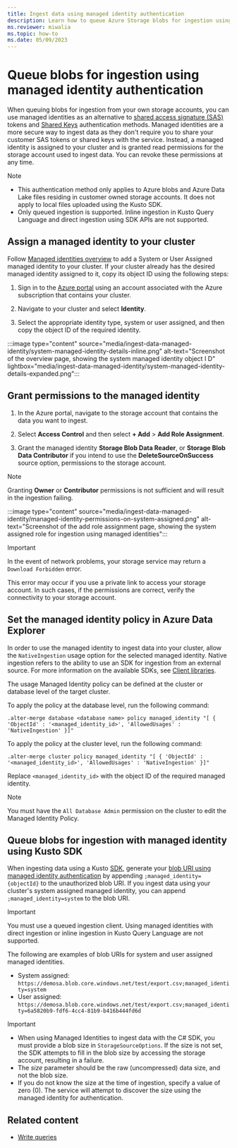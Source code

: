 ```yaml
---
title: Ingest data using managed identity authentication
description: Learn how to queue Azure Storage blobs for ingestion using managed identity authentication.
ms.reviewer: miwalia
ms.topic: how-to
ms.date: 05/09/2023
---
```


# Queue blobs for ingestion using managed identity authentication

When queuing blobs for ingestion from your own storage accounts, you can use managed identities as an alternative to [shared access signature (SAS)](/azure/storage/common/storage-sas-overview) tokens and [Shared Keys](/rest/api/storageservices/authorize-with-shared-key) authentication methods. Managed identities are a more secure way to ingest data as they don't require you to share your customer SAS tokens or shared keys with the service. Instead, a managed identity is assigned to your cluster and is granted read permissions for the storage account used to ingest data. You can revoke these permissions at any time.

> [!NOTE]
>
> * This authentication method only applies to Azure blobs and Azure Data Lake files residing in customer owned storage accounts. It does not apply to local files uploaded using the Kusto SDK.
> * Only queued ingestion is supported. Inline ingestion in Kusto Query Language and direct ingestion using SDK APIs are not supported. 


## Assign a managed identity to your cluster

Follow [Managed identities overview](managed-identities-overview.md) to add a System or User Assigned managed identity to your cluster.
If your cluster already has the desired managed identity assigned to it, copy its object ID using the following steps:

1. Sign in to the [Azure portal](https://portal.azure.com/) using an account associated with the Azure subscription that contains your cluster.

1. Navigate to your cluster and select **Identity**.
1. Select the appropriate identity type, system or user assigned, and then copy the object ID of the required identity.

:::image type="content" source="media/ingest-data-managed-identity/system-managed-identity-details-inline.png" alt-text="Screenshot of the overview page, showing the system managed identity object I D" lightbox="media/ingest-data-managed-identity/system-managed-identity-details-expanded.png":::

## Grant permissions to the managed identity

1. In the Azure portal, navigate to the storage account that contains the data you want to ingest.

1. Select **Access Control** and then select **+ Add** > **Add Role Assignment**.
1. Grant the managed identity **Storage Blob Data Reader**, or **Storage Blob Data Contributor** if you intend to use the **DeleteSourceOnSuccess** source option, permissions to the storage account.

> [!NOTE]
>
> Granting **Owner** or **Contributor** permissions is not sufficient and will result in the ingestion failing.

:::image type="content" source="media/ingest-data-managed-identity/managed-identity-permissions-on-system-assigned.png" alt-text="Screenshot of the add role assignment page, showing the system assigned role for ingestion using managed identities":::

> [!IMPORTANT]
>
> In the event of network problems, your storage service may return a `Download Forbidden` error.
> 
> This error may occur if you use a private link to access your storage account.
> In such cases, if the permissions are correct, verify the connectivity to your storage account.

## Set the managed identity policy in Azure Data Explorer

In order to use the managed identity to ingest data into your cluster, allow the `NativeIngestion` usage option for the selected managed identity. Native ingestion refers to the ability to use an SDK for ingestion from an external source. For more information on the available SDKs, see [Client libraries](kusto/api/client-libraries.md).

The usage Managed Identity policy can be defined at the cluster or database level of the target cluster.

To apply the policy at the database level, run the following command:

```kusto
.alter-merge database <database name> policy managed_identity "[ { 'ObjectId' : '<managed_identity_id>', 'AllowedUsages' : 'NativeIngestion' }]"
```

To apply the policy at the cluster level, run the following command:

```kusto
.alter-merge cluster policy managed_identity "[ { 'ObjectId' : '<managed_identity_id>', 'AllowedUsages' : 'NativeIngestion' }]"
```

Replace `<managed_identity_id>` with the object ID of the required managed identity.

> [!NOTE]
> You must have the `All Database Admin` permission on the cluster to edit the Managed Identity Policy.

## Queue blobs for ingestion with managed identity using Kusto SDK

When ingesting data using a Kusto [SDK](net-sdk-ingest-data.md), generate your [blob URI using managed identity authentication](kusto/api/connection-strings/storage-authentication-methods.md#managed-identity) by appending `;managed_identity={objectId}` to the unauthorized blob URI. If you ingest data using your cluster's system assigned managed identity, you can append `;managed_identity=system` to the blob URI.

> [!IMPORTANT]
> 
> You must use a queued ingestion client. 
> Using managed identities with direct ingestion or inline ingestion in Kusto Query Language are not supported.

The following are examples of blob URIs for system and user assigned managed identities.

* System assigned: `https://demosa.blob.core.windows.net/test/export.csv;managed_identity=system`
* User assigned: `https://demosa.blob.core.windows.net/test/export.csv;managed_identity=6a5820b9-fdf6-4cc4-81b9-b416b444fd6d`

> [!IMPORTANT]
>
> * When using Managed Identities to ingest data with the C# SDK, you must provide a blob size in `StorageSourceOptions`. If the size is not set, the SDK attempts to fill in the blob size by accessing the storage account, resulting in a failure.
> * The *size* parameter should be the raw (uncompressed) data size, and not the blob size.
> * If you do not know the size at the time of ingestion, specify a value of zero (0). The service will attempt to discover the size using the managed identity for authentication.

## Related content

* [Write queries](/azure/data-explorer/kusto/query/tutorials/learn-common-operators)
